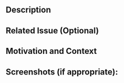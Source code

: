 ## Description
<!--- Describe your changes in detail -->

## Related Issue (Optional)
<!--- Please link to the issue here: -->

## Motivation and Context
<!--- Why is this change required? What problem does it solve? -->

## Screenshots (if appropriate):

